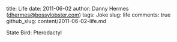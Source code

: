 title: Life
date: 2011-06-02
author: Danny Hermes (dhermes@bossylobster.com)
tags: Joke
slug: life
comments: true
github_slug: content/2011-06-02-life.md

State Bird: Pterodactyl

